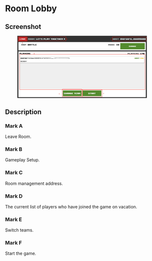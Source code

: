 # Room Lobby

## Screenshot

<figure><img src="../.gitbook/assets/joinroom (1).png" alt=""><figcaption></figcaption></figure>

## Description

### Mark A

Leave Room.

### Mark B

Gameplay Setup.

### Mark C

Room management address.

### Mark D

The current list of players who have joined the game on vacation.

### Mark E

Switch teams.

### Mark F

Start the game.
